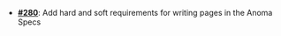   -  [**#280**](https://github.com/anoma/nspec/pull/280): Add hard and soft requirements for writing pages in the Anoma
  Specs
